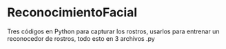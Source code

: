 # ReconocimientoFacial
Tres códigos en Python para capturar los rostros, usarlos para entrenar un reconocedor de rostros, todo esto en 3 archivos .py
